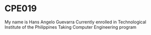 # CPE019
My name is Hans Angelo Guevarra
Currently enrolled in Technological Institute of the Philippines
Taking Computer Engineering program
